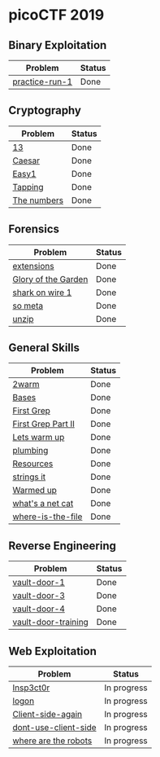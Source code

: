 # picoCTF 2019



## Binary Exploitation
Problem | Status
------------ | -------------
[practice-run-1](https://github.com/aiyayayaya/ctf-writeup/tree/master/picoCTF%202019/Binary%20Exploitation/practice-run-1) | Done


## Cryptography
Problem | Status
------------ | -------------
[13](https://github.com/aiyayayaya/ctf-writeup/tree/master/picoCTF%202019/Cryptography/13) | Done
[Caesar](https://github.com/aiyayayaya/ctf-writeup/tree/master/picoCTF%202019/Cryptography/caesar) | Done
[Easy1](https://github.com/aiyayayaya/ctf-writeup/tree/master/picoCTF%202019/Cryptography/easy1) | Done
[Tapping](https://github.com/aiyayayaya/ctf-writeup/tree/master/picoCTF%202019/Cryptography/tapping) | Done
[The numbers](https://github.com/aiyayayaya/ctf-writeup/tree/master/picoCTF%202019/Cryptography/the-numbers) | Done

## Forensics
Problem | Status
------------ | -------------
[extensions](https://github.com/aiyayayaya/ctf-writeup/tree/master/picoCTF%202019/Forensics/extensions) | Done
[Glory of the Garden](https://github.com/aiyayayaya/ctf-writeup/tree/master/picoCTF%202019/Forensics/glory%20of%20the%20garden) | Done
[shark on wire 1](https://github.com/aiyayayaya/ctf-writeup/tree/master/picoCTF%202019/Forensics/shark%20on%20wire%201) | Done
[so meta](https://github.com/aiyayayaya/ctf-writeup/tree/master/picoCTF%202019/Forensics/so%20meta) | Done
[unzip](https://github.com/aiyayayaya/ctf-writeup/tree/master/picoCTF%202019/Forensics/unzip) | Done

## General Skills
Problem | Status
------------ | -------------
[2warm](https://github.com/aiyayayaya/ctf-writeup/tree/master/picoCTF%202019/General%20Skills/2warm) | Done
[Bases](https://github.com/aiyayayaya/ctf-writeup/tree/master/picoCTF%202019/General%20Skills/Bases) | Done
[First Grep](https://github.com/aiyayayaya/ctf-writeup/tree/master/picoCTF%202019/General%20Skills/first%20grep) | Done
[First Grep Part II](https://github.com/aiyayayaya/ctf-writeup/tree/master/picoCTF%202019/General%20Skills/first%20grep%20part%20ii) | Done
[Lets warm up](https://github.com/aiyayayaya/ctf-writeup/tree/master/picoCTF%202019/General%20Skills/lets%20warm%20up) | Done
[plumbing](https://github.com/aiyayayaya/ctf-writeup/tree/master/picoCTF%202019/General%20Skills/plumbing) | Done
[Resources](https://github.com/aiyayayaya/ctf-writeup/tree/master/picoCTF%202019/General%20Skills/resources) | Done
[strings it](https://github.com/aiyayayaya/ctf-writeup/tree/master/picoCTF%202019/General%20Skills/strings%20it) | Done
[Warmed up](https://github.com/aiyayayaya/ctf-writeup/tree/master/picoCTF%202019/General%20Skills/warmed%20up) | Done
[what's a net cat](https://github.com/aiyayayaya/ctf-writeup/tree/master/picoCTF%202019/General%20Skills/what's%20a%20net%20cat) | Done
[where-is-the-file](https://github.com/aiyayayaya/ctf-writeup/tree/master/picoCTF%202019/General%20Skills/where-is-the-file) | Done

## Reverse Engineering
Problem | Status
------------ | -------------
[vault-door-1](https://github.com/aiyayayaya/ctf-writeup/tree/master/picoCTF%202019/Reverse%20Engineering/vault-door-1) | Done
[vault-door-3](https://github.com/aiyayayaya/ctf-writeup/tree/master/picoCTF%202019/Reverse%20Engineering/vault-door-3) | Done
[vault-door-4](https://github.com/aiyayayaya/ctf-writeup/tree/master/picoCTF%202019/Reverse%20Engineering/vault-door-4) | Done
[vault-door-training](https://github.com/aiyayayaya/ctf-writeup/tree/master/picoCTF%202019/Reverse%20Engineering/vault-door-training) | Done

## Web Exploitation
Problem | Status
------------ | -------------
[Insp3ct0r]() | In progress
[logon]() | In progress
[Client-side-again]() | In progress
[dont-use-client-side]() | In progress
[where are the robots]() | In progress
